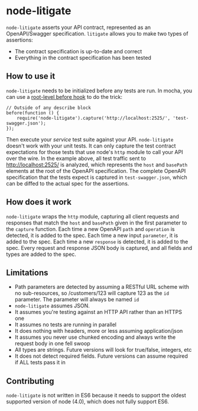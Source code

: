 # node-litigate

`node-litigate` asserts your API contract, represented as an OpenAPI/Swagger
specification. `litigate` allows you to make two types of assertions:

* The contract specification is up-to-date and correct
* Everything in the contract specification has been tested

## How to use it

`node-litigate` needs to be initialized before any tests are run. In mocha, you can
use a [root-level before hook](https://mochajs.org/#root-level-hooks) to do the trick:

````
// Outside of any describe block
before(function () {
    require('node-litigate').capture('http://localhost:2525/', 'test-swagger.json');
});
````

Then execute your _service_ test suite against your API. `node-litigate` doesn't work
with your unit tests. It can only capture the test contract expectations for those
tests that use node's `http` module to call your API over the wire. In the example
above, all test traffic sent to <http://localhost:2525/> is analyzed, which represents
the `host` and `basePath` elements at the root of the OpenAPI specification.
The complete OpenAPI specification that the tests expect is captured in
`test-swagger.json`, which can be diffed to the actual spec for the assertions.

## How does it work

`node-litigate` wraps the `http` module, capturing all client requests and responses
that match the `host` and `basePath` given in the first parameter to the `capture`
function. Each time a new OpenAPI `path` and `operation` is detected, it is added
to the spec. Each time a new input `parameter`, it is added to the spec. Each time
a new `response` is detected, it is added to the spec. Every request and response
JSON body is captured, and all fields and types are added to the spec.

## Limitations

* Path parameters are detected by assuming a RESTful URL scheme with no sub-resources,
so /customers/123 will capture 123 as the `id` parameter. The parameter will always
be named `id`
* `node-litigate` assumes JSON.
* It assumes you're testing against an HTTP API rather than an HTTPS one
* It assumes no tests are running in parallel
* It does nothing with headers, more or less assuming application/json
* It assumes you never use chunked encoding and always write the request body in one fell swoop
* All types are strings. Future versions will look for true/false, integers, etc
* It does not detect required fields. Future versions can assume required if ALL tests pass it in

## Contributing

`node-litigate` is not written in ES6 because it needs to support the oldest
supported version of node (4.0), which does not fully support ES6.
